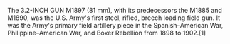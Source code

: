 The 3.2-INCH GUN M1897 (81 mm), with its predecessors the M1885 and M1890, was the U.S. Army's first steel, rifled, breech loading field gun. It was the Army's primary field artillery piece in the Spanish–American War, Philippine–American War, and Boxer Rebellion from 1898 to 1902.[1]
